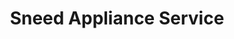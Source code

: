 ---
title: "Sneed Appliance Service"
url: /smithfield/sneed-appliance-service/
shop: Haushaltsgeräte
---
